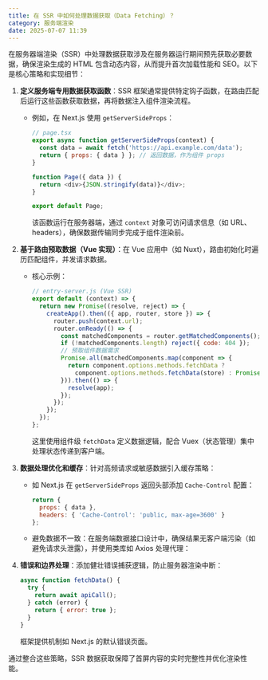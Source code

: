 ```yaml
---
title: 在 SSR 中如何处理数据获取（Data Fetching）？
category: 服务端渲染
date: 2025-07-07 11:39
---
```

在服务器端渲染（SSR）中处理数据获取涉及在服务器运行期间预先获取必要数据，确保渲染生成的 HTML 包含动态内容，从而提升首次加载性能和 SEO。以下是核心策略和实现细节：  

1. **定义服务端专用数据获取函数**：SSR 框架通常提供特定钩子函数，在路由匹配后运行这些函数获取数据，再将数据注入组件渲染流程。  
   - 例如，在 Next.js 使用 `getServerSideProps`：  
     ```js
     // page.tsx
     export async function getServerSideProps(context) {
       const data = await fetch('https://api.example.com/data');
       return { props: { data } }; // 返回数据，作为组件 props
     }
     
     function Page({ data }) {
       return <div>{JSON.stringify(data)}</div>;
     }
     
     export default Page;
     ```  
     该函数运行在服务器端，通过 `context` 对象可访问请求信息（如 URL、headers），确保数据传输同步完成于组件渲染前。  

2. **基于路由预取数据（Vue 实现）**：在 Vue 应用中（如 Nuxt），路由初始化时遍历匹配组件，并发请求数据。  
   - 核心示例：  
     ```javascript
     // entry-server.js (Vue SSR)
     export default (context) => {
       return new Promise((resolve, reject) => {
         createApp().then(({ app, router, store }) => {
           router.push(context.url);
           router.onReady(() => {
             const matchedComponents = router.getMatchedComponents();
             if (!matchedComponents.length) reject({ code: 404 });
             // 预取组件数据需求
             Promise.all(matchedComponents.map(component => {
               return component.options.methods.fetchData ? 
                 component.options.methods.fetchData(store) : Promise.resolve();
             })).then(() => {
               resolve(app);
             });
           });
         });
       });
     };
     ```  
     这里使用组件级 `fetchData` 定义数据逻辑，配合 Vuex（状态管理）集中处理状态传递到客户端。  

3. **数据处理优化和缓存**：针对高频请求或敏感数据引入缓存策略：  
   - 如 Next.js 在 `getServerSideProps` 返回头部添加 `Cache-Control` 配置：  
     ```js
     return { 
       props: { data },
       headers: { 'Cache-Control': 'public, max-age=3600' } 
     };
     ```  
   - 避免数据不一致：在服务端数据接口设计中，确保结果无客户端污染（如避免请求头泄露），并使用类库如 Axios 处理代理：  

4. **错误和边界处理**：添加健壮错误捕获逻辑，防止服务器渲染中断：  
   ```js
   async function fetchData() {
     try {
       return await apiCall(); 
     } catch (error) {
       return { error: true };
     }
   }
   ```  
   框架提供机制如 Next.js 的默认错误页面。  

通过整合这些策略，SSR 数据获取保障了首屏内容的实时完整性并优化渲染性能。  
